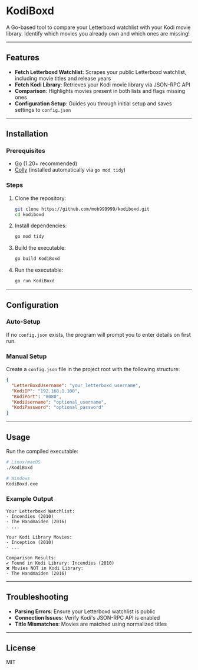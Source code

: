 # KodiBoxd

A Go-based tool to compare your Letterboxd watchlist with your Kodi movie library. Identify which movies you already own and which ones are missing!

---

## Features

- **Fetch Letterboxd Watchlist**: Scrapes your public Letterboxd watchlist, including movie titles and release years
- **Fetch Kodi Library**: Retrieves your Kodi movie library via JSON-RPC API
- **Comparison**: Highlights movies present in both lists and flags missing ones
- **Configuration Setup**: Guides you through initial setup and saves settings to `config.json`

---

## Installation

### Prerequisites
- [Go](https://go.dev/dl/) (1.20+ recommended)
- [Colly](https://github.com/gocolly/colly) (installed automatically via `go mod tidy`)

### Steps
1. Clone the repository:
   ```bash
   git clone https://github.com/mob999999/kodiboxd.git
   cd kodiboxd
   ```

2. Install dependencies:
   ```bash
   go mod tidy
   ```

3. Build the executable:
   ```bash
   go build KodiBoxd
   ```
4. Run the executable: 
   ```bash
   go run KodiBoxd
   ```
---

## Configuration

### Auto-Setup
If no `config.json` exists, the program will prompt you to enter details on first run.

### Manual Setup
Create a `config.json` file in the project root with the following structure:
```json
{
  "LetterBoxdUsername": "your_letterboxd_username",
  "KodiIP": "192.168.1.100",
  "KodiPort": "8080",
  "KodiUsername": "optional_username",
  "KodiPassword": "optional_password"
}
```

---

## Usage

Run the compiled executable:
```bash
# Linux/macOS
./KodiBoxd

# Windows
KodiBoxd.exe
```

### Example Output
```
Your Letterboxd Watchlist:
- Incendies (2010)
- The Handmaiden (2016)
- ...

Your Kodi Library Movies:
- Inception (2010)
- ...

Comparison Results:
✔ Found in Kodi Library: Incendies (2010)
❌ Movies NOT in Kodi Library:
- The Handmaiden (2016)
```

---

## Troubleshooting

- **Parsing Errors**: Ensure your Letterboxd watchlist is public
- **Connection Issues**: Verify Kodi's JSON-RPC API is enabled
- **Title Mismatches**: Movies are matched using normalized titles

---

## License

MIT